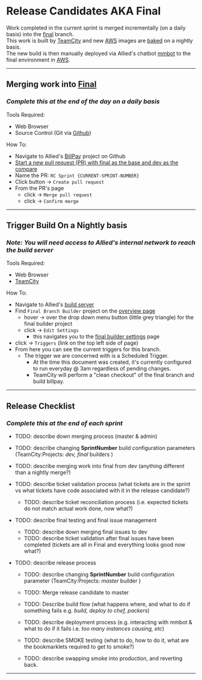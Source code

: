 # Release Candidates AKA Final
Work completed in the current sprint is merged incrementally (on a daily basis) into the [final] branch.       
This work is built by [TeamCity] and new [AWS] images are [baked](http://www.capitalone.io/blog/baked-vs-fried-whos-hungry-on-the-cloud/) on a nightly basis.      
The new build is then manually deployed via Allied's chatbot [mmbot] to the final environment in [AWS].

---

## Merging work into [Final](https://github.com/AlliedPayment/BillPay/tree/final)
### *Complete this at the __end of the day__ on a  __daily__  basis*
Tools Required:
- Web Browser        
- Source Control  (Git via [Github])

How To:       
- Navigate to Allied's [BillPay] project on Github
- [Start a new pull request (PR) with final as the base and dev as the compare](https://github.com/AlliedPayment/BillPay/compare/final...dev?expand=1)
- Name the PR: `RC Sprint {CURRENT-SPRINT-NUMBER}`
- Click button ->  `Create pull request`
- From the PR's page 
    - click -> `Merge pull request`      
    - click -> `Confirm merge`      

---

## Trigger Build On a Nightly basis

### *__Note__: You will need access to Allied's internal network to reach the build server*
Tools Required:
- Web Browser
- [TeamCity]

How To:
- Navigate to Allied's [build server]
- Find `Final Branch Builder` project on the [overview page](http://buildserver/overview.html)
    - hover -> over the drop down menu button (little grey triangle) for the final builder project
    - click -> `Edit Settings`
        - this navigates you to the [final builder settings] page
- click -> `Triggers` (link on the top left side of page)
- From here you can see the current triggers for this branch.
    - The trigger we are concerned with is a Scheduled Trigger.
        - At the time this document was created, it's currently configured to run everyday @ 3am regardless of pending changes.
        - TeamCity will perform a "clean checkout" of the final branch and build billpay.        

---

## Release Checklist

### *Complete this at the __end of each sprint__*

- TODO: describe down merging process (master & admin)

- TODO: describe changing **SprintNumber** build configuration parameters (TeamCity:Projects: *dev, final* builders )

- TODO: describe merging work into final from dev (anything different than a nightly merge?)

- TODO: describe ticket validation process (what tickets are in the sprint vs what tickets have code associated with it in the release candidate?)

    - TODO: describe ticket reconciliation process (i.e. expected tickets do not match actual work done, now what?)

- TODO: describe final testing and final issue management

    - TODO: describe down merging final issues to dev
    - TODO: describe ticket validation after final issues have been completed (tickets are all in Final and everything looks good now what?)

- TODO: describe release process

    - TODO: describe changing **SprintNumber** build configuration parameter (TeamCity:Projects: *master* builder )

    - TODO: Merge release candidate to master

    - TODO: Describe build flow (what happens where, and what to do if something fails e.g. *build, deploy to chef, packers*)

    - TODO: describe deployment process (e.g. interacting with mmbot & what to do if it fails i.e. *too many instances causing, etc*)
    
    - TODO: describe SMOKE testing (what to do, how to do it, what are the bookmarklets required to get to smoke?)

    - TODO: describe swapping smoke into production, and reverting back.
    
---



[final]: https://github.com/AlliedPayment/BillPay/tree/final "Final Branch"
[BillPay]: https://github.com/AlliedPayment/BillPay "Allied's BillPay Project"
[Github]: https://github.com
[TeamCity]: https://www.jetbrains.com/teamcity/ "Allied's Build Server"
[AWS]: https://aws.amazon.com/ 
[mmbot]: https://github.com/AlliedPayment/mmbot "Allied's Slack Chatbot"
[build server]: http://buildserver/overview.html
[final builder settings]:http://buildserver/admin/editBuild.html?id=buildType:BillPay_Development_FinalBranchBuilder
